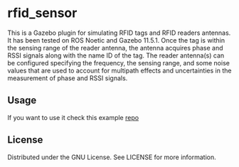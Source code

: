 # rfid_sensor

This is a Gazebo plugin for simulating RFID tags and RFID readers antennas. It has been tested on ROS Noetic and Gazebo 11.5.1. Once the tag is within the sensing range of the reader antenna, the antenna acquires phase and RSSI signals along with the name ID of the tag. The reader antenna(s) can be configured specifying the frequency, the sensing range, and some noise values that are used to account for multipath effects and uncertainties in the measurement of phase and RSSI signals.

## Usage
If you want to use it check this example [repo](https://github.com/SalvatoreDAvella/rfid_simulator_test)

## License
Distributed under the GNU License. See LICENSE for more information.
